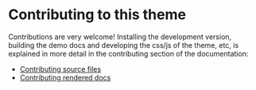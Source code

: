 # Contributing to this theme

Contributions are very welcome! Installing the development version, building
the demo docs and developing the css/js of the theme, etc, is explained in
more detail in the contributing section of the documentation:

- [Contributing source files](docs/contributing.md)
- [Contributing rendered docs](https://pydata-sphinx-theme.readthedocs.io/en/latest/contributing.html)
